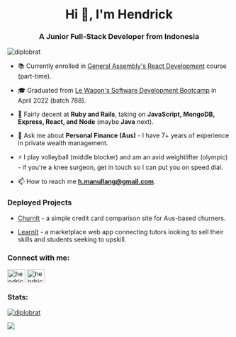 <h1 align="center">Hi 👋, I'm Hendrick</h1>
<h3 align="center">A Junior Full-Stack Developer from Indonesia</h3>

<p align="left"> <img src="https://komarev.com/ghpvc/?username=diplobrat&label=Profile%20views&color=0e75b6&style=flat" alt="diplobrat" /> </p>

- 📚 Currently enrolled in <a href="https://generalassemb.ly/education/react-development-remote-online">General Assembly's React Development</a> course (part-time). 

- 🎓 Graduated from <a href="https://www.lewagon.com/web-development-course/full-time">Le Wagon's Software Development Bootcamp</a> in April 2022 (batch 788).

- 🌱 Fairly decent at **Ruby and Rails**, taking on **JavaScript, MongoDB, Express, React, and Node** (maybe **Java** next).

- 💬 Ask me about **Personal Finance (Aus)** - I have 7+ years of experience in private wealth management.

- ⚡ I play volleyball (middle blocker) and am an avid weightlifter (olympic) - if you're a knee surgeon, get in touch so I can put you on speed dial.

- 📫 How to reach me **h.manullang@gmail.com**.

<h3 align="left">Deployed Projects</h3>

- [ChurnIt](http://www.churnit.me/) - a simple credit card comparison site for Aus-based churners.

- [LearnIt](https://fantastic4learnit.herokuapp.com/) - a marketplace web app connecting tutors looking to sell their skills and students seeking to upskill.

<h3 align="left">Connect with me:</h3>
<p align="left">
<a href="https://linkedin.com/in/hendrick-manullang" target="blank"><img align="center" src="https://raw.githubusercontent.com/rahuldkjain/github-profile-readme-generator/master/src/images/icons/Social/linked-in-alt.svg" alt="hendrick-manullang" height="30" width="40" /></a>
<a href="https://instagram.com/hendrickmanullang" target="blank"><img align="center" src="https://raw.githubusercontent.com/rahuldkjain/github-profile-readme-generator/master/src/images/icons/Social/instagram.svg" alt="hendrickmanullang" height="30" width="40" /></a>
</p>

<h3 align="left">Stats:</h3>
  <a href="https://github.com/anuraghazra/github-readme-stats">
    <img align="center" src="https://github-readme-stats.vercel.app/api?username=diplobrat&theme=dark&show_icons=true&locale=en" alt="diplobrat" />
  </a>
  <p>
  <a href="https://github.com/anuraghazra/github-readme-stats">
    <img align="center" src="https://github-readme-stats.vercel.app/api/top-langs/?username=diplobrat&theme=dark&layout=compact">
  </a>
